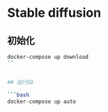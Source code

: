 # Stable diffusion


## 初始化

```bash
docker-compose up download
``


## 运行SD

```bash 
docker-compose up auto
```